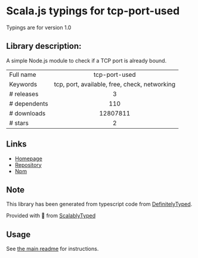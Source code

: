 
# Scala.js typings for tcp-port-used

Typings are for version 1.0

## Library description:
A simple Node.js module to check if a TCP port is already bound.

|                    |                 |
| ------------------ | :-------------: |
| Full name          | tcp-port-used |
| Keywords           | tcp, port, available, free, check, networking |
| # releases         | 3 |
| # dependents       | 110 |
| # downloads        | 12807811 |
| # stars            | 2 |

## Links
- [Homepage](https://github.com/stdarg/tcp-port-used)
- [Repository](https://github.com/stdarg/tcp-port-used)
- [Npm](https://www.npmjs.com/package/tcp-port-used)
    


## Note
This library has been generated from typescript code from [DefinitelyTyped](https://definitelytyped.org).

Provided with :purple_heart: from [ScalablyTyped](https://github.com/oyvindberg/ScalablyTyped)

## Usage
See [the main readme](../../readme.md) for instructions.


